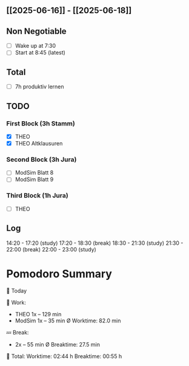 ## [[2025-06-16]] - [[2025-06-18]]
## Non Negotiable
- [ ] Wake up at 7:30 
- [ ] Start at 8:45 (latest)
## Total
- [ ] 7h produktiv lernen 
## TODO
### First Block (3h Stamm)
- [x] THEO
- [x] THEO Altklausuren
### Second Block (3h Jura)
- [ ] ModSim Blatt 8
- [ ] ModSim Blatt 9
### Third Block (1h Jura)
- [ ] THEO
## Log

14:20 - 17:20 (study)
17:20 - 18:30 (break)
18:30 - 21:30 (study)
21:30 - 22:00 (break)
22:00 - 23:00 (study)




# Pomodoro Summary

📅 Today

🍅 Work:
- THEO        1x – 129 min
- ModSim      1x – 35 min
Ø Worktime: 82.0 min

💤 Break:
- 2x – 55 min
Ø Breaktime: 27.5 min

🧠 Total:
Worktime:  02:44 h
Breaktime: 00:55 h

